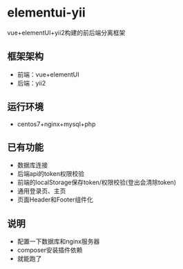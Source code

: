 # elementui-yii
vue+elementUI+yii2构建的前后端分离框架

## 框架架构
- 前端：vue+elementUI
- 后端：yii2

## 运行环境
- centos7+nginx+mysql+php

## 已有功能

- 数据库连接
- 后端api的token权限校验
- 前端的localStorage保存token/权限校验(登出会清除token)
- 通用登录页、主页
- 页面Header和Footer组件化

## 说明

- 配置一下数据库和nginx服务器
- composer安装插件依赖
- 就能跑了
